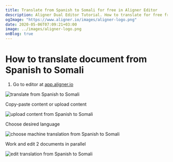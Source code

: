 ```yaml
---
title: Translate from Spanish to Somali for free in Aligner Editor
description: Aligner Dual Editor Tutorial. How to translate for free from Spanish to Somali. Aligner is multilingual document management platform. 
ogImage: "https://www.aligner.io/images/aligner-logo.png"
date: 2020-05-06T07:09:21+03:00
image: ../images/aligner-logo.png
onBlog: true
---
```


# How to translate document from Spanish to Somali

1. Go to editor at [app.aligner.io](https://app.aligner.io "Aligner App web page")

![translate from Spanish to Somali](../aligner-blank-editor.png "translate from Spanish to Somali")

Copy-paste content or upload content

![upload content from Spanish to Somali](../aligner-uploaded-document.png "upload content from Spanish to Somali")

Choose desired language

![choose machine translation from Spanish to Somali](../aligner-language-dropdown.png "choose machine translation from Spanish to Somali")

Work and edit 2 documents in parallel

![edit translation from Spanish to Somali](../aligner-double-sitded-editor.png "edit translation from Spanish to Somali")


